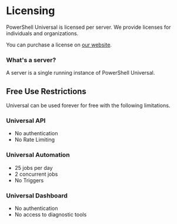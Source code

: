 # Licensing

PowerShell Universal is licensed per server. We provide licenses for individuals and organizations.

You can purchase a license on [our website](https://store.ironmansoftware.com/pricing/powershell-universal). 

### What's a server? 

A server is a single running instance of PowerShell Universal. 

## Free Use Restrictions

Universal can be used forever for free with the following limitations.

### Universal API

* No authentication
* No Rate Limiting

### Universal Automation

* 25 jobs per day
* 2 concurrent jobs
* No Triggers

### Universal Dashboard

* No authentication
* No access to diagnostic tools



